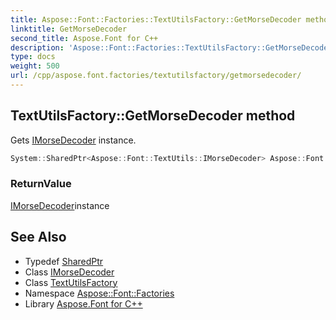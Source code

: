 ```yaml
---
title: Aspose::Font::Factories::TextUtilsFactory::GetMorseDecoder method
linktitle: GetMorseDecoder
second_title: Aspose.Font for C++
description: 'Aspose::Font::Factories::TextUtilsFactory::GetMorseDecoder method. Gets IMorseDecoder instance in C++.'
type: docs
weight: 500
url: /cpp/aspose.font.factories/textutilsfactory/getmorsedecoder/
---
```

## TextUtilsFactory::GetMorseDecoder method


Gets [IMorseDecoder](../) instance.

```cpp
System::SharedPtr<Aspose::Font::TextUtils::IMorseDecoder> Aspose::Font::Factories::TextUtilsFactory::GetMorseDecoder()
```


### ReturnValue

[IMorseDecoder](../)instance

## See Also

* Typedef [SharedPtr](../../../system/sharedptr/)
* Class [IMorseDecoder](../../../aspose.font.textutils/imorsedecoder/)
* Class [TextUtilsFactory](../)
* Namespace [Aspose::Font::Factories](../../)
* Library [Aspose.Font for C++](../../../)
